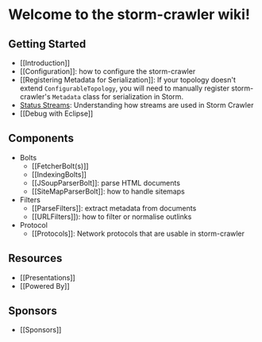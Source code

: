 # Welcome to the storm-crawler wiki!

## Getting Started
* [[Introduction]]
* [[Configuration]]: how to configure the storm-crawler
* [[Registering Metadata for Serialization]]: If your topology doesn't extend `ConfigurableTopology`, you will need to manually register storm-crawler's `Metadata` class for serialization in Storm.
* [Status Streams](statusStream): Understanding how streams are used in Storm Crawler
* [[Debug with Eclipse]]

## Components
* Bolts
  * [[FetcherBolt(s)]]
  * [[IndexingBolts]]
  * [[JSoupParserBolt]]: parse HTML documents
  * [[SiteMapParserBolt]]: how to handle sitemaps
* Filters
  * [[ParseFilters]]: extract metadata from documents
  * [[URLFilters]]): how to filter or normalise outlinks
* Protocol
  * [[Protocols]]: Network protocols that are usable in storm-crawler

## Resources
* [[Presentations]]
* [[Powered By]]

## Sponsors
* [[Sponsors]]
